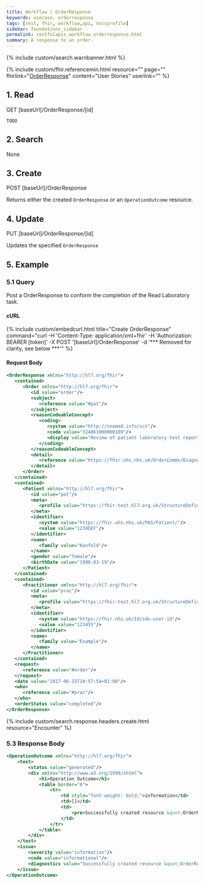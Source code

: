 ```yaml
---
title: Workflow | OrderResponse
keywords: usecase, orderresponse
tags: [rest, fhir, workflow,api, noccprofile]
sidebar: foundations_sidebar
permalink: restfulapis_workflow_orderresponse.html
summary: A response to an order.
---
```


{% include custom/search.warnbanner.html %}

{% include custom/fhir.referencemin.html resource="" page="" fhirlink="[OrderResponse](https://hl7.org/fhir/DSTU2/orderresponse.html)" content="User Stories" userlink="" %}


## 1. Read ##

<div markdown="span" class="alert alert-success" role="alert">
GET [baseUrl]/OrderResponse/[id]</div>

`TODO`

## 2. Search ##

None

## 3. Create ##

<div markdown="span" class="alert alert-success" role="alert">
POST [baseUrl]/OrderResponse</div>

Returns either the created `OrderResponse` or an `OperationOutcome` resource.

## 4. Update ##

<div markdown="span" class="alert alert-success" role="alert">
PUT [baseUrl]/OrderResponse/[id]</div>

Updates the specified `OrderResponse`

## 5. Example ##

### 5.1 Query ###

Post a OrderResponse to conform the completion of the Read Laboratory task.

#### cURL ####

{% include custom/embedcurl.html title="Create OrderResponse" command="curl -H 'Content-Type: application/xml+fhir' -H 'Authorization: BEARER [token]' -X POST  '[baseUrl]/OrderResponse' -d '*** Removed for clarity, see below ***'" %}

#### Request Body ####

```xml
<OrderResponse xmlns="http://hl7.org/fhir">
   <contained>
      <Order xmlns="http://hl7.org/fhir">
         <id value="order"/>
         <subject>
            <reference value="#pat"/>
         </subject>
         <reasonCodeableConcept>
            <coding>
               <system value="http://snomed.info/sct"/>
               <code value="324861000000109"/>
               <display value="Review of patient laboratory test report"/>
            </coding>
         </reasonCodeableConcept>
         <detail>
            <reference value="https://fhir.uhs.nhs.uk/OrderComms/DiagnosticReport/12345ReportId"/>
         </detail>
      </Order>
   </contained>
   <contained>
      <Patient xmlns="http://hl7.org/fhir">
         <id value="pat"/>
         <meta>
            <profile value="https://fhir-test.hl7.org.uk/StructureDefinition/CareConnect-Patient-1"/>
         </meta>
         <identifier>
            <system value="https://fhir.uhs.nhs.uk/PAS/Patient/"/>
            <value value="1234DEF"/>
         </identifier>
         <name>
            <family value="Kanfeld"/>
         </name>
         <gender value="female"/>
         <birthDate value="1998-03-19"/>
      </Patient>
   </contained>
   <contained>
      <Practitioner xmlns="http://hl7.org/fhir">
         <id value="prac"/>
         <meta>
            <profile value="https://fhir-test.hl7.org.uk/StructureDefinition/CareConnect-Practitioner-1"/>
         </meta>
         <identifier>
            <system value="https://fhir.nhs.uk/Id/sds-user-id"/>
            <value value="123455"/>
         </identifier>
         <name>
            <family value="Example"/>
         </name>
      </Practitioner>
   </contained>
   <request>
      <reference value="#order"/>
   </request>
   <date value="2017-06-15T14:57:54+01:00"/>
   <who>
      <reference value="#prac"/>
   </who>
   <orderStatus value="completed"/>
</OrderResponse>
```

{% include custom/search.response.headers.create.html resource="Encounter" %}

### 5.3 Response Body ###

```xml
<OperationOutcome xmlns="http://hl7.org/fhir">
    <text>
        <status value="generated"/>
        <div xmlns="http://www.w3.org/1999/xhtml">
            <h1>Operation Outcome</h1>
            <table border="0">
                <tr>
                    <td style="font-weight: bold;">information</td>
                    <td>[]</td>
                    <td>
                        <pre>Successfully created resource &quot;OrderResponse/1/_history/1&quot; in 141ms</pre>
                    </td>
                </tr>
            </table>
        </div>
    </text>
    <issue>
        <severity value="information"/>
        <code value="informational"/>
        <diagnostics value="Successfully created resource &quot;OrderResponse/1/_history/1&quot; in 141ms"/>
    </issue>
</OperationOutcome>
```
